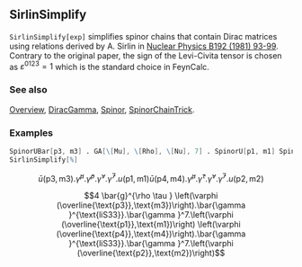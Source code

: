 ## SirlinSimplify

`SirlinSimplify[exp]` simplifies spinor chains that contain Dirac matrices using relations derived by A. Sirlin in [Nuclear Physics B192 (1981) 93-99](https://doi.org/10.1016/0550-3213(81)90195-4). Contrary to the original paper, the sign of the Levi-Civita tensor is chosen as $\varepsilon^{0123}=1$ which is the standard choice in FeynCalc.

### See also

[Overview](Extra/FeynCalc.md), [DiracGamma](DiracGamma.md), [Spinor](Spinor.md), [SpinorChainTrick](SpinorChainTrick.md).

### Examples

```mathematica
SpinorUBar[p3, m3] . GA[\[Mu], \[Rho], \[Nu], 7] . SpinorU[p1, m1] SpinorUBar[p4, m4] . GA[\[Mu], \[Tau], \[Nu], 7] . SpinorU[p2, m2]
SirlinSimplify[%]
```

$$\bar{u}(\text{p3},\text{m3}).\bar{\gamma }^{\mu }.\bar{\gamma }^{\rho }.\bar{\gamma }^{\nu }.\bar{\gamma }^7.u(\text{p1},\text{m1}) \bar{u}(\text{p4},\text{m4}).\bar{\gamma }^{\mu }.\bar{\gamma }^{\tau }.\bar{\gamma }^{\nu }.\bar{\gamma }^7.u(\text{p2},\text{m2})$$

$$4 \bar{g}^{\rho \tau } \left(\varphi (\overline{\text{p3}},\text{m3})\right).\bar{\gamma }^{\text{liS33}}.\bar{\gamma }^7.\left(\varphi (\overline{\text{p1}},\text{m1})\right) \left(\varphi (\overline{\text{p4}},\text{m4})\right).\bar{\gamma }^{\text{liS33}}.\bar{\gamma }^7.\left(\varphi (\overline{\text{p2}},\text{m2})\right)$$